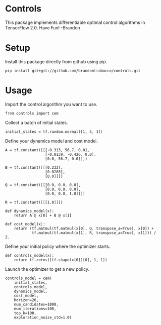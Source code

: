 # Controls

This package implements differentiable optimal control algorithms in TensorFlow 2.0. Have Fun! -Brandon

# Setup

Install this package directly from github using pip.

```
pip install git+git://github.com/brandontrabucco/controls.git
```

# Usage

Import the control algorithm you want to use.

```
from controls import cem
```

Collect a batch of initial states.

```
initial_states = tf.random.normal([1, 3, 1])
```

Define your dynamics model and cost model.

```
A = tf.constant([[[-0.313, 56.7, 0.0],
                  [-0.0139, -0.426, 0.0],
                  [0.0, 56.7, 0.0]]])

B = tf.constant([[[0.232],
                  [0.0203],
                  [0.0]]])

Q = tf.constant([[[0.0, 0.0, 0.0],
                  [0.0, 0.0, 0.0],
                  [0.0, 0.0, 1.0]]])

R = tf.constant([[[1.0]]])

def dynamics_model(x):
    return A @ x[0] + B @ x[1]

def cost_model(x):
    return (tf.matmul(tf.matmul(x[0], Q, transpose_a=True), x[0]) + 
            tf.matmul(tf.matmul(x[1], R, transpose_a=True), x[1])) / 2.
```

Define your initial policy where the optimizer starts.

```
def controls_model(x):
    return tf.zeros([tf.shape(x[0])[0], 1, 1])
```

Launch the optimizer to get a new policy.

```
controls_model = cem(
    initial_states,
    controls_model,
    dynamics_model,
    cost_model,
    horizon=20,
    num_candidates=1000,
    num_iterations=100,
    top_k=100,
    exploration_noise_std=1.0)
```
